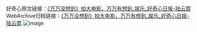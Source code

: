 好奇心原文链接：[《万万没想到》拍大电影，万万有想到_娱乐_好奇心日报-陆云霏](https://www.qdaily.com/articles/7791.html)
WebArchive归档链接：[《万万没想到》拍大电影，万万有想到_娱乐_好奇心日报-陆云霏](http://web.archive.org/web/20190623172943/https://www.qdaily.com/articles/7791.html)
![image](http://ww3.sinaimg.cn/large/007d5XDply1g3wjyd0zmqj30u03ah7wh)